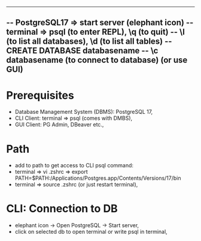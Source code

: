 --------------------------------------------------------
-- PostgreSQL17 => start server (elephant icon)
-- terminal => psql (to enter REPL), \q (to quit)
-- \l (to list all databases), \d (to list all tables)
-- CREATE DATABASE databasename
-- \c databasename (to connect to database) (or use GUI)
--------------------------------------------------------

# Prerequisites

- Database Management System (DBMS): PostgreSQL 17,
- CLI Client: terminal => psql (comes with DMBS),
- GUI Client: PG Admin, DBeaver etc.,

# Path

- add to path to get access to CLI psql command: 
- terminal => vi .zshrc => export PATH=$PATH:/Applications/Postgres.app/Contents/Versions/17/bin
- terminal => source .zshrc (or just restart terminal),

# CLI: Connection to DB

- elephant icon -> Open PostgreSQL -> Start server,
- click on selected db to open terminal or write psql in terminal,
 
<!-- # GUI

- new connection (any name of the connection),
- host: localhost,
- port: 5432,
- database name to which we want to connect,
- username (any username),
- password (optional),

# CLI:

## connect to database + commands:

- psql => help => to see short list of hints;
- psql => e.g. \q (quit), \? (more help);
- psql => CREATE DATABASE databasename;
- psql -h localhost -p 5432 -U llebioda databasename (to connect to a database);
- or: \c databasename
- psql => \l => list all databases
- psql => \d => list all tables
- psql => \d tablename => displays particular table -->
